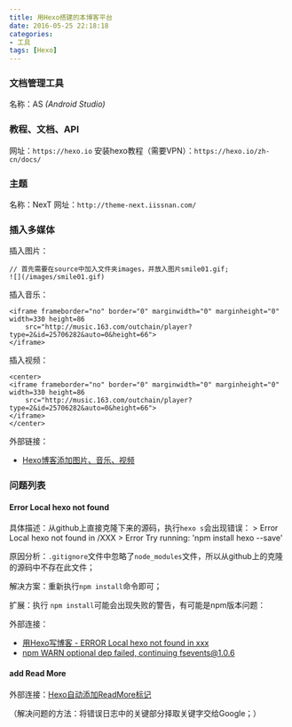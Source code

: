 ```yaml
---
title: 用Hexo搭建的本博客平台
date: 2016-05-25 22:18:18
categories: 
- 工具
tags: [Hexo]
---
```


### 文档管理工具
名称：AS *(Android Studio)*

### 教程、文档、API
网址：`https://hexo.io`
安装hexo教程（需要VPN）：`https://hexo.io/zh-cn/docs/`

<!--more-->

### 主题
名称：NexT
网址：`http://theme-next.iissnan.com/`

### 插入多媒体
插入图片：
```
// 首先需要在source中加入文件夹images，并放入图片smile01.gif;
![](/images/smile01.gif)
```

插入音乐：
```
<iframe frameborder="no" border="0" marginwidth="0" marginheight="0" width=330 height=86 
	src="http://music.163.com/outchain/player?type=2&id=25706282&auto=0&height=66">
</iframe>
```

插入视频：
```
<center>
<iframe frameborder="no" border="0" marginwidth="0" marginheight="0" width=330 height=86 
	src="http://music.163.com/outchain/player?type=2&id=25706282&auto=0&height=66">
</iframe>	
</center>
```
外部链接：
* [Hexo博客添加图片、音乐、视频](http://blog.wleyuan.me/2015/07/18/Hexo-AddSoundPicMovie/)


### 问题列表
#### Error Local hexo not found
具体描述：从github上直接克隆下来的源码，执行`hexo s`会出现错误：
    > Error Local hexo not found in /XXX
    > Error Try running: 'npm install hexo --save'

原因分析：`.gitignore`文件中忽略了`node_modules`文件，所以从github上的克隆的源码中不存在此文件；    

解决方案：重新执行`npm install`命令即可；

扩展：执行 `npm install`可能会出现失败的警告，有可能是npm版本问题：


外部连接：
* [用Hexo写博客 - ERROR Local hexo not found in xxx](http://blog.csdn.net/burststar/article/details/45115905)
* [npm WARN optional dep failed, continuing fsevents@1.0.6](https://github.com/foreverjs/forever/issues/788)


#### add Read More
外部连接：[Hexo自动添加ReadMore标记](http://twiceyuan.com/2014/05/25/hexo%E8%87%AA%E5%8A%A8%E6%B7%BB%E5%8A%A0readmore%E6%A0%87%E8%AE%B0/)

> 
（解决问题的方法：将错误日志中的关键部分择取关键字交给Google；）